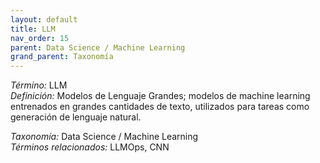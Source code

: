```yaml
---
layout: default
title: LLM
nav_order: 15
parent: Data Science / Machine Learning
grand_parent: Taxonomía
---
```


*Término:* LLM  
*Definición:* Modelos de Lenguaje Grandes; modelos de machine learning entrenados en grandes cantidades de texto, utilizados para tareas como generación de lenguaje natural.

*Taxonomía:* Data Science / Machine Learning  
*Términos relacionados:* LLMOps, CNN
